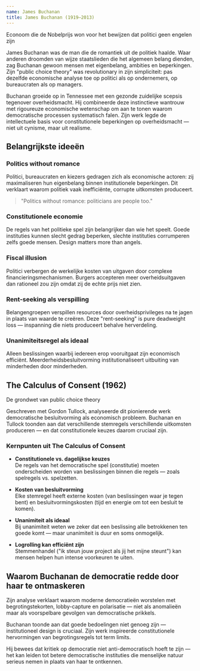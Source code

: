 ```yaml
---
name: James Buchanan
title: James Buchanan (1919–2013)
---
```


Econoom die de Nobelprijs won voor het bewijzen dat politici geen engelen zijn

James Buchanan was de man die de romantiek uit de politiek haalde. Waar anderen droomden van wijze staatslieden die het algemeen belang dienden, zag Buchanan gewoon mensen met eigenbelang, ambities en beperkingen. Zijn "public choice theory" was revolutionary in zijn simpliciteit: pas dezelfde economische analyse toe op politici als op ondernemers, op bureaucraten als op managers.

Buchanan groeide op in Tennessee met een gezonde zuidelijke scepsis tegenover overheidsmacht. Hij combineerde deze instinctieve wantrouw met rigoureuze economische wetenschap om aan te tonen waarom democratische processen systematisch falen. Zijn werk legde de intellectuele basis voor constitutionele beperkingen op overheidsmacht — niet uit cynisme, maar uit realisme.

## Belangrijkste ideeën

### Politics without romance
Politici, bureaucraten en kiezers gedragen zich als economische actoren: zij maximaliseren hun eigenbelang binnen institutionele beperkingen. Dit verklaart waarom politiek vaak inefficiënte, corrupte uitkomsten produceert.

> "Politics without romance: politicians are people too."

### Constitutionele economie
De regels van het politieke spel zijn belangrijker dan wie het speelt. Goede instituties kunnen slecht gedrag beperken, slechte instituties corrumperen zelfs goede mensen. Design matters more than angels.

### Fiscal illusion
Politici verbergen de werkelijke kosten van uitgaven door complexe financieringsmechanismen. Burgers accepteren meer overheidsuitgaven dan rationeel zou zijn omdat zij de echte prijs niet zien.

### Rent-seeking als verspilling
Belangengroepen verspillen resources door overheidsprivileges na te jagen in plaats van waarde te creëren. Deze "rent-seeking" is pure deadweight loss — inspanning die niets produceert behalve herverdeling.

### Unanimiteitsregel als ideaal
Alleen beslissingen waarbij iedereen erop vooruitgaat zijn economisch efficiënt. Meerderheidsbesluitvorming institutionaliseert uitbuiting van minderheden door minderheden.

## The Calculus of Consent (1962)
De grondwet van public choice theory

Geschreven met Gordon Tullock, analyseerde dit pionierende werk democratische besluitvorming als economisch probleem. Buchanan en Tullock toonden aan dat verschillende stemregels verschillende uitkomsten produceren — en dat constitutionele keuzes daarom cruciaal zijn.

### Kernpunten uit The Calculus of Consent

- **Constitutionele vs. dagelijkse keuzes**  
  De regels van het democratische spel (constitutie) moeten onderscheiden worden van beslissingen binnen die regels — zoals spelregels vs. spelzetten.

- **Kosten van besluitvorming**  
  Elke stemregel heeft externe kosten (van beslissingen waar je tegen bent) en besluitvormingskosten (tijd en energie om tot een besluit te komen).

- **Unanimiteit als ideaal**  
  Bij unanimiteit weten we zeker dat een beslissing alle betrokkenen ten goede komt — maar unanimiteit is duur en soms onmogelijk.

- **Logrolling kan efficiënt zijn**  
  Stemmenhandel ("ik steun jouw project als jij het mijne steunt") kan mensen helpen hun intense voorkeuren te uiten.

## Waarom Buchanan de democratie redde door haar te ontmaskeren

Zijn analyse verklaart waarom moderne democratieën worstelen met begrotingstekorten, lobby-capture en polarisatie — niet als anomalieën maar als voorspelbare gevolgen van democratische prikkels.

Buchanan toonde aan dat goede bedoelingen niet genoeg zijn — institutioneel design is cruciaal. Zijn werk inspireerde constitutionele hervormingen van begrotingsregels tot term limits.

Hij bewees dat kritiek op democratie niet anti-democratisch hoeft te zijn — het kan leiden tot betere democratische instituties die menselijke natuur serieus nemen in plaats van haar te ontkennen. 